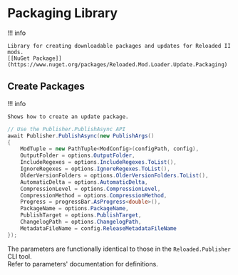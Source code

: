 # Packaging Library

!!! info

    Library for creating downloadable packages and updates for Reloaded II mods.  
    [[NuGet Package]](https://www.nuget.org/packages/Reloaded.Mod.Loader.Update.Packaging)

## Create Packages

!!! info

    Shows how to create an update package.  

```csharp
// Use the Publisher.PublishAsync API
await Publisher.PublishAsync(new PublishArgs()
{
    ModTuple = new PathTuple<ModConfig>(configPath, config),
    OutputFolder = options.OutputFolder,
    IncludeRegexes = options.IncludeRegexes.ToList(),
    IgnoreRegexes = options.IgnoreRegexes.ToList(),
    OlderVersionFolders = options.OlderVersionFolders.ToList(),
    AutomaticDelta = options.AutomaticDelta,
    CompressionLevel = options.CompressionLevel,
    CompressionMethod = options.CompressionMethod,
    Progress = progressBar.AsProgress<double>(),
    PackageName = options.PackageName,
    PublishTarget = options.PublishTarget,
    ChangelogPath = options.ChangelogPath,
    MetadataFileName = config.ReleaseMetadataFileName
});
```

The parameters are functionally identical to those in the `Reloaded.Publisher` CLI tool.  
Refer to parameters' documentation for definitions.  